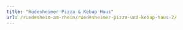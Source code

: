 ```yaml
---
title: "Rüdesheimer Pizza & Kebap Haus"
url: /ruedesheim-am-rhein/ruedesheimer-pizza-und-kebap-haus-2/
---
```

